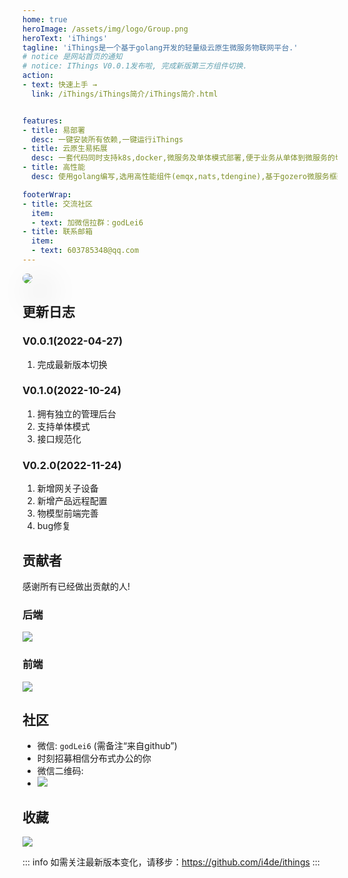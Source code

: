 ```yaml
---
home: true
heroImage: /assets/img/logo/Group.png
heroText: 'iThings'
tagline: 'iThings是一个基于golang开发的轻量级云原生微服务物联网平台.'
# notice 是网站首页的通知
# notice: IThings V0.0.1发布啦, 完成新版第三方组件切换.
action:
- text: 快速上手 →
  link: /iThings/iThings简介/iThings简介.html


features:
- title: 易部署 
  desc: 一键安装所有依赖,一键运行iThings
- title: 云原生易拓展
  desc: 一套代码同时支持k8s,docker,微服务及单体模式部署,便于业务从单体到微服务的切换,可以通过http,grpc,甚至直接将iThings作为包集成进自己系统
- title: 高性能
  desc: 使用golang编写,选用高性能组件(emqx,nats,tdengine),基于gozero微服务框架高性能的同时保证服务的稳定性

footerWrap:
- title: 交流社区
  item:
  - text: 加微信拉群：godLei6
- title: 联系邮箱
  item:
  - text: 603785348@qq.com
---
```


<img src="/assets/img/things/iThings架构图.png" style="box-shadow: 20px 20px 50px grey;border-radius: 10px;"></img>

## 更新日志
### V0.0.1(2022-04-27)
1. 完成最新版本切换
### V0.1.0(2022-10-24)
1. 拥有独立的管理后台
2. 支持单体模式
3. 接口规范化
### V0.2.0(2022-11-24)
1. 新增网关子设备
2. 新增产品远程配置
3. 物模型前端完善
4. bug修复

## 贡献者
感谢所有已经做出贡献的人!
### 后端
<a href="https://github.com/i4de/iThings/graphs/contributors">
  <img src="https://contributors-img.web.app/image?repo=i4de/iThings" />
</a>

### 前端
<a href="https://github.com/i4de/iThings-admin-react/graphs/contributors">
  <img src="https://contributors-img.web.app/image?repo=i4de/iThings-admin-react" />
</a>

## 社区
- 微信: `godLei6` (需备注“来自github”)
- 时刻招募相信分布式办公的你
- 微信二维码:
- <img src="/assets/img/things/微信二维码2.jpg">

## 收藏
<img src="https://starchart.cc/i4de/ithings.svg">

::: info
如需关注最新版本变化，请移步：https://github.com/i4de/ithings
:::